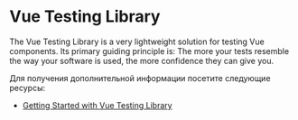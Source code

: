 # Vue Testing Library

The Vue Testing Library is a very lightweight solution for testing Vue components. Its primary guiding principle is: The more your tests resemble the way your software is used, the more confidence they can give you.

Для получения дополнительной информации посетите следующие ресурсы:

- [Getting Started with Vue Testing Library](https://testing-library.com/docs/vue-testing-library/intro/)
